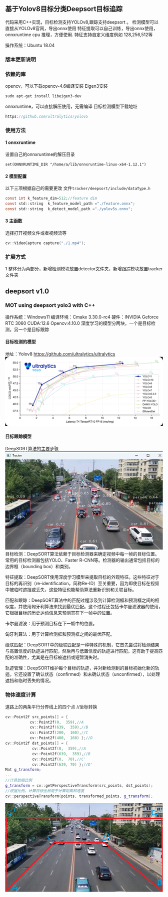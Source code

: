 
## 基于Yolov8目标分类Deepsort目标追踪

代码采用C++实现，目标检测支持YOLOv8,跟踪支持deepsort 。
检测模型可以直接从YOLOv8官网，导出onnx使用
特征提取可以自己训练，导出onnx使用，onnxruntime cpu 推理，方便使用.
特征支持自定义维度例如 128,256,512等


操作系统：Ubuntu 18.04
### 版本更新说明




### 依赖的库
opencv，可以下载opencv-4.6编译安装
Eigen3安装

```c
sudo apt-get install libeigen3-dev
```

onnxruntime，可以直接解压使用，无需编译
目标检测模型下载地址

```c
https://github.com/ultralytics/yolov5
```



### 使用方法
#### 1 onnxruntime
设置自己的onnxruntime的解压目录

```
set(ONNXRUNTIME_DIR "/home/a/lib/onnxruntime-linux-x64-1.12.1")
```


#### 2 模型配置
以下三项根据自己的需要更改
文件`tracker/deepsort/include/dataType.h`
```c
const int k_feature_dim=512;//feature dim
const std::string  k_feature_model_path ="./feature.onnx";
const std::string  k_detect_model_path ="./yolov5s.onnx";
```

#### 3 主函数
选择打开视频文件或者视频流等

```c
cv::VideoCapture capture("./1.mp4");
```

### 扩展方式
1 整体分为两部分，新增检测模块放置detector文件夹，新增跟踪模块放置tracker文件夹

## deepsort v1.0
### MOT using deepsort yolo3 with C++
操作系统：Windows11
编译环境：Cmake  3.30.0-rc4
硬件：INVIDIA Geforce RTC 3060
CUDA:12.6
Opencv:4.10.0
深度学习的模型分两块，一个是目标检测，另一个是目标跟踪
#### 目标检测的模型
地址：Yolov8 https://github.com/ultralytics/ultralytics
![File](images/file.png)
#### 目标跟踪模型
DeepSORT算法的主要步骤
![Track](images/track.png)
目标检测：DeepSORT算法依赖于目标检测器来确定视频中每一帧的目标位置。常用的目标检测器包括YOLO、Faster R-CNN等。检测器的输出通常包括目标的边界框（bounding box）和类别。

特征提取：DeepSORT使用深度学习模型来提取目标的外观特征。这些特征对于目标的再识别（re-identification，简称Re-ID）至关重要，因为即使目标在视频中被临时遮挡或丢失，这些特征也能帮助算法重新识别和关联目标。

匹配和跟踪：DeepSORT算法中的匹配过程涉及到计算检测框和预测框之间的相似度，并使用匈牙利算法来找到最优匹配。这个过程还包括卡尔曼滤波器的使用，它根据目标的历史运动信息来预测其在下一帧中的位置。

卡尔曼滤波：用于预测目标在下一帧中的位置。

匈牙利算法：用于计算检测框和预测框之间的最优匹配。

级联匹配：DeepSORT中的级联匹配是一种特殊的机制，它首先尝试将检测结果与高置信度的轨迹进行匹配，然后再与低置信度的轨迹进行匹配。这有助于提高匹配的准确性，尤其是在目标被遮挡或短暂消失时。

轨迹管理：DeepSORT维护每个目标的轨迹，并对新检测到的目标初始化新的轨迹。它还设置了确认状态（confirmed）和未确认状态（unconfirmed），以处理遮挡和临时丢失的情况。

### 物体速度计算
道路上的两条平行分界线上的四个点
//坐标转换
```C++
cv::Point2f src_points[] = {
           cv::Point2f(0,  359),//A
           cv::Point2f(639,  359),//B
           cv::Point2f(200,  160),//C
           cv::Point2f(400,  160) };//D
cv::Point2f dst_points[] = {
            cv::Point2f(0,  359),//A
            cv::Point2f(639,  359),//B
            cv::Point2f(0,  70),//C'
            cv::Point2f(639, 70) };//D'
Mat g_transform;
...
//计算放缩比例
g_transform = cv::getPerspectiveTransform(src_points, dst_points);
//根据比例，计算目标坐标用于计算距离和速度
cv::perspectiveTransform(points, transformed_points, g_transform);
```
![标定2](images/标定2.png)



